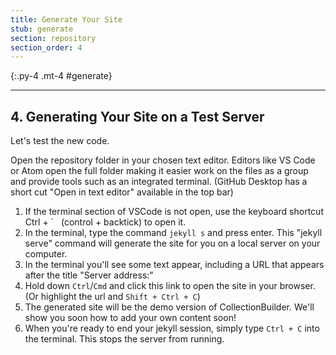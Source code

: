 ```yaml
---
title: Generate Your Site
stub: generate
section: repository
section_order: 4
---
```


{:.py-4 .mt-4 #generate}
***

## 4. Generating Your Site on a Test Server

Let's test the new code. 

Open the repository folder in your chosen text editor.
Editors like VS Code or Atom open the full folder making it easier work on the files as a group and provide tools such as an integrated terminal. 
(GitHub Desktop has a short cut "Open in text editor" available in the top bar)

1. If the terminal section of VSCode is not open, use the keyboard shortcut Ctrl + \` &nbsp; (control + backtick) to open it. 
2. In the terminal, type the command `jekyll s` and press enter. This "jekyll serve" command will generate the site for you on a local server on your computer. 
3. In the terminal you'll see some text appear, including a URL that appears after the title "Server address:"
4. Hold down `Ctrl`/`Cmd` and click this link to open the site in your browser. (Or highlight the url and `Shift + Ctrl + C`)
5. The generated site will be the demo version of CollectionBuilder. We'll show you soon how to add your own content soon!
6. When you're ready to end your jekyll session, simply type `Ctrl + C` into the terminal. This stops the server from running.